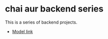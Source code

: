 # chai aur backend series

This is a series of backend projects.

- [Model link](https://app.eraser.io/workspace/YtPqZ1VogxGy1jzIDkzj?origin=share)
